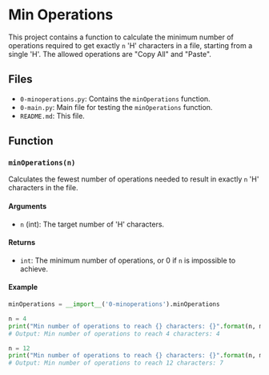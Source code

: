 # Min Operations

This project contains a function to calculate the minimum number of operations required to get exactly `n` 'H' characters in a file, starting from a single 'H'. The allowed operations are "Copy All" and "Paste".

## Files

- `0-minoperations.py`: Contains the `minOperations` function.
- `0-main.py`: Main file for testing the `minOperations` function.
- `README.md`: This file.

## Function

### `minOperations(n)`

Calculates the fewest number of operations needed to result in exactly `n` 'H' characters in the file.

#### Arguments
- `n` (int): The target number of 'H' characters.

#### Returns
- `int`: The minimum number of operations, or 0 if `n` is impossible to achieve.

#### Example

```python
minOperations = __import__('0-minoperations').minOperations

n = 4
print("Min number of operations to reach {} characters: {}".format(n, minOperations(n)))
# Output: Min number of operations to reach 4 characters: 4

n = 12
print("Min number of operations to reach {} characters: {}".format(n, minOperations(n)))
# Output: Min number of operations to reach 12 characters: 7
